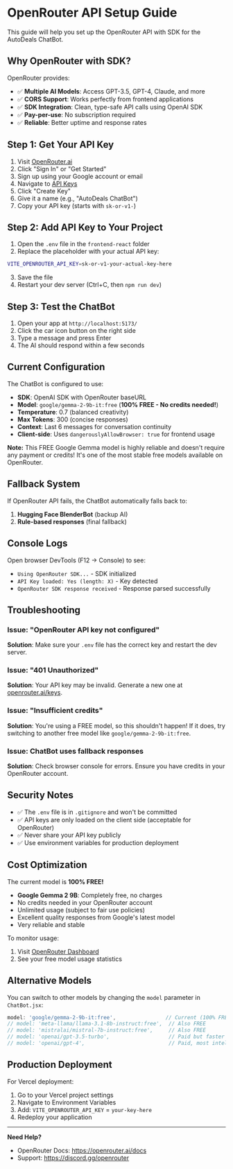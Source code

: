 # OpenRouter API Setup Guide

This guide will help you set up the OpenRouter API with SDK for the AutoDeals ChatBot.

## Why OpenRouter with SDK?

OpenRouter provides:
- ✅ **Multiple AI Models**: Access GPT-3.5, GPT-4, Claude, and more
- ✅ **CORS Support**: Works perfectly from frontend applications
- ✅ **SDK Integration**: Clean, type-safe API calls using OpenAI SDK
- ✅ **Pay-per-use**: No subscription required
- ✅ **Reliable**: Better uptime and response rates

## Step 1: Get Your API Key

1. Visit [OpenRouter.ai](https://openrouter.ai/)
2. Click "Sign In" or "Get Started"
3. Sign up using your Google account or email
4. Navigate to [API Keys](https://openrouter.ai/keys)
5. Click "Create Key"
6. Give it a name (e.g., "AutoDeals ChatBot")
7. Copy your API key (starts with `sk-or-v1-`)

## Step 2: Add API Key to Your Project

1. Open the `.env` file in the `frontend-react` folder
2. Replace the placeholder with your actual API key:

```bash
VITE_OPENROUTER_API_KEY=sk-or-v1-your-actual-key-here
```

3. Save the file
4. Restart your dev server (Ctrl+C, then `npm run dev`)

## Step 3: Test the ChatBot

1. Open your app at `http://localhost:5173/`
2. Click the car icon button on the right side
3. Type a message and press Enter
4. The AI should respond within a few seconds

## Current Configuration

The ChatBot is configured to use:
- **SDK**: OpenAI SDK with OpenRouter baseURL
- **Model**: `google/gemma-2-9b-it:free` (**100% FREE - No credits needed!**)
- **Temperature**: 0.7 (balanced creativity)
- **Max Tokens**: 300 (concise responses)
- **Context**: Last 6 messages for conversation continuity
- **Client-side**: Uses `dangerouslyAllowBrowser: true` for frontend usage

**Note:** This FREE Google Gemma model is highly reliable and doesn't require any payment or credits! It's one of the most stable free models available on OpenRouter.

## Fallback System

If OpenRouter API fails, the ChatBot automatically falls back to:
1. **Hugging Face BlenderBot** (backup AI)
2. **Rule-based responses** (final fallback)

## Console Logs

Open browser DevTools (F12 → Console) to see:
- `Using OpenRouter SDK...` - SDK initialized
- `API Key loaded: Yes (length: X)` - Key detected
- `OpenRouter SDK response received` - Response parsed successfully

## Troubleshooting

### Issue: "OpenRouter API key not configured"
**Solution**: Make sure your `.env` file has the correct key and restart the dev server.

### Issue: "401 Unauthorized"
**Solution**: Your API key may be invalid. Generate a new one at [openrouter.ai/keys](https://openrouter.ai/keys).

### Issue: "Insufficient credits"
**Solution**: You're using a FREE model, so this shouldn't happen! If it does, try switching to another free model like `google/gemma-2-9b-it:free`.

### Issue: ChatBot uses fallback responses
**Solution**: Check browser console for errors. Ensure you have credits in your OpenRouter account.

## Security Notes

- ✅ The `.env` file is in `.gitignore` and won't be committed
- ✅ API keys are only loaded on the client side (acceptable for OpenRouter)
- ✅ Never share your API key publicly
- ✅ Use environment variables for production deployment

## Cost Optimization

The current model is **100% FREE!**
- **Google Gemma 2 9B**: Completely free, no charges
- No credits needed in your OpenRouter account
- Unlimited usage (subject to fair use policies)
- Excellent quality responses from Google's latest model
- Very reliable and stable

To monitor usage:
1. Visit [OpenRouter Dashboard](https://openrouter.ai/activity)
2. See your free model usage statistics

## Alternative Models

You can switch to other models by changing the `model` parameter in `ChatBot.jsx`:

```javascript
model: 'google/gemma-2-9b-it:free',                // Current (100% FREE! Most reliable)
// model: 'meta-llama/llama-3.1-8b-instruct:free',  // Also FREE
// model: 'mistralai/mistral-7b-instruct:free',     // Also FREE
// model: 'openai/gpt-3.5-turbo',                   // Paid but faster (requires credits)
// model: 'openai/gpt-4',                           // Paid, most intelligent (requires credits)
```

## Production Deployment

For Vercel deployment:
1. Go to your Vercel project settings
2. Navigate to Environment Variables
3. Add: `VITE_OPENROUTER_API_KEY` = `your-key-here`
4. Redeploy your application

---

**Need Help?** 
- OpenRouter Docs: https://openrouter.ai/docs
- Support: https://discord.gg/openrouter
